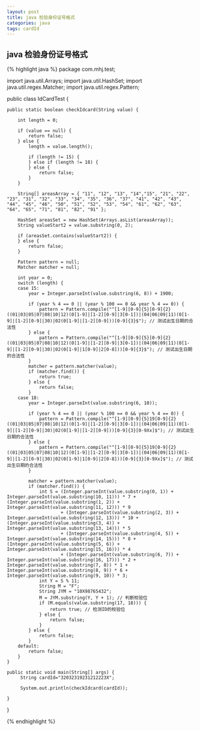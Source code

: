 ```yaml
---
layout: post
title: java 检验身份证号格式
categories: java
tags: cardId
---
```


## java 检验身份证号格式

{% highlight java %}
package com.mhj.test;

import java.util.Arrays;
import java.util.HashSet;
import java.util.regex.Matcher;
import java.util.regex.Pattern;

public class IdCardTest {

    public static boolean checkIdcard(String value) {

        int length = 0;

        if (value == null) {
            return false;
        } else {
            length = value.length();

            if (length != 15) {
            } else if (length != 18) {
            } else {
                return false;
            }
        }

        String[] areasArray = { "11", "12", "13", "14","15", "21", "22", "23", "31", "32", "33", "34", "35", "36", "37", "41", "42", "43", "44", "45", "46", "50", "51", "52", "53", "54", "61", "62", "63", "64", "65", "71", "81", "82", "91" };

        HashSet areasSet = new HashSet(Arrays.asList(areasArray));
        String valueStart2 = value.substring(0, 2);

        if (areasSet.contains(valueStart2)) {
        } else {
            return false;
        }

        Pattern pattern = null;
        Matcher matcher = null;

        int year = 0;
        switch (length) {
        case 15:
            year = Integer.parseInt(value.substring(6, 8)) + 1900;

            if (year % 4 == 0 || (year % 100 == 0 && year % 4 == 0)) {
                pattern = Pattern.compile("^[1-9][0-9]{5}[0-9]{2}((01|03|05|07|08|10|12)(0[1-9]|[1-2][0-9]|3[0-1])|(04|06|09|11)(0[1-9]|[1-2][0-9]|30)|02(0[1-9]|[1-2][0-9]))[0-9]{3}$"); // 测试出生日期的合法性
            } else {
                pattern = Pattern.compile("^[1-9][0-9]{5}[0-9]{2}((01|03|05|07|08|10|12)(0[1-9]|[1-2][0-9]|3[0-1])|(04|06|09|11)(0[1-9]|[1-2][0-9]|30)|02(0[1-9]|1[0-9]|2[0-8]))[0-9]{3}$"); // 测试出生日期的合法性
            }
            matcher = pattern.matcher(value);
            if (matcher.find()) {
                return true;
            } else {
                return false;
            }
        case 18:
            year = Integer.parseInt(value.substring(6, 10));

            if (year % 4 == 0 || (year % 100 == 0 && year % 4 == 0)) {
                pattern = Pattern.compile("^[1-9][0-9]{5}19[0-9]{2}((01|03|05|07|08|10|12)(0[1-9]|[1-2][0-9]|3[0-1])|(04|06|09|11)(0[1-9]|[1-2][0-9]|30)|02(0[1-9]|[1-2][0-9]))[0-9]{3}[0-9Xx]$"); // 测试出生日期的合法性
            } else {
                pattern = Pattern.compile("^[1-9][0-9]{5}19[0-9]{2}((01|03|05|07|08|10|12)(0[1-9]|[1-2][0-9]|3[0-1])|(04|06|09|11)(0[1-9]|[1-2][0-9]|30)|02(0[1-9]|1[0-9]|2[0-8]))[0-9]{3}[0-9Xx]$"); // 测试出生日期的合法性
            }

            matcher = pattern.matcher(value);
            if (matcher.find()) {
                int S = (Integer.parseInt(value.substring(0, 1)) + Integer.parseInt(value.substring(10, 11))) * 7 + (Integer.parseInt(value.substring(1, 2)) + Integer.parseInt(value.substring(11, 12))) * 9
                        + (Integer.parseInt(value.substring(2, 3)) + Integer.parseInt(value.substring(12, 13))) * 10 + (Integer.parseInt(value.substring(3, 4)) + Integer.parseInt(value.substring(13, 14))) * 5
                        + (Integer.parseInt(value.substring(4, 5)) + Integer.parseInt(value.substring(14, 15))) * 8 + (Integer.parseInt(value.substring(5, 6)) + Integer.parseInt(value.substring(15, 16))) * 4
                        + (Integer.parseInt(value.substring(6, 7)) + Integer.parseInt(value.substring(16, 17))) * 2 + Integer.parseInt(value.substring(7, 8)) * 1 + Integer.parseInt(value.substring(8, 9)) * 6 + Integer.parseInt(value.substring(9, 10)) * 3;
                int Y = S % 11;
                String M = "F";
                String JYM = "10X98765432";
                M = JYM.substring(Y, Y + 1); // 判断校验位
                if (M.equals(value.substring(17, 18))) {
                    return true; // 检测ID的校验位
                } else {
                    return false;
                }
            } else {
                return false;
            }
        default:
            return false;
        }
    }

    public static void main(String[] args) {
         String cardId="32032319231212223X";
        
         System.out.println(checkIdcard(cardId));

    }
}

{% endhighlight %}

